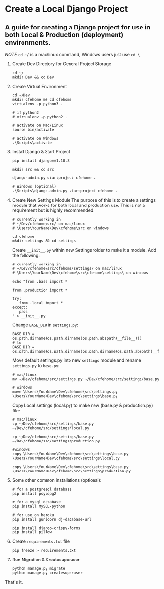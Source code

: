 # Create a Local Django Project

A guide for creating a Django project for use in both Local & Production (deployment) environments.
----------

*NOTE* `cd ~/` is a mac/linux command, Windows users just use `cd \`


1. Create Dev Directory for General Project Storage
    ```
    cd ~/
    mkdir Dev && cd Dev
    ```

2. Create Virtual Environment
    ```
    cd ~/Dev
    mkdir cfehome && cd cfehome
    virtualenv -p python3 .

    # if python2 
    # virtualenv -p python2 .

    # activate on Mac/Linux
    source bin/activate

    # activate on Windows
    .\Scripts\activate
    ```

3. Install Django & Start Project
    ```
    pip install django==1.10.3

    mkdir src && cd src 

    django-admin.py startproject cfehome . 

    # Windows (optional)
    .\Scripts\django-admin.py startproject cfehome .
    ```

4. Create New Settings Module
    The purpose of this is to create a settings module that works for both local and production use. This is not a requirement but is highly recommended.


    ```
    # currently working in 
    # ~/Dev/cfehome/src/ on mac/linux
    # \Users\YourName\Dev\cfehome\src on windows

    cd cfehome
    mkdir settings && cd settings
    ```
  

    Create `__init__.py` within new Settings folder to make it a module. Add the following:
    ```
    # currently working in 
    # ~/Dev/cfehome/src/cfehome/settings/ on mac/linux
    # \Users\YourName\Dev\cfehome\src\cfehome\settings\ on windows

    echo "from .base import *

    from .production import *

    try:
       from .local import *
    except:
       pass
    " > __init__.py
    ```
    
    Change `BASE_DIR` in `settings.py`:
    
    ```
    BASE_DIR = os.path.dirname(os.path.dirname(os.path.abspath(__file__)))
    # to
    BASE_DIR = os.path.dirname(os.path.dirname(os.path.dirname(os.path.abspath(__file__))))
    ```
    
    Move default settings.py into new `settings` module and rename `settings.py` to `base.py`:
    
    ```
    # mac/linux
    mv ~/Dev/cfehome/src/settings.py ~/Dev/cfehome/src/settings/base.py

    # windows
    move \Users\YourName\Dev\cfehome\src\settings.py \Users\YourName\Dev\cfehome\src\settings\base.py
    ```

    Copy Local settings (local.py) to make new (base.py & production.py) file:
    ```
    # mac/linux
    cp ~/Dev/cfehome/src/settings/base.py ~/Dev/cfehome/src/settings/local.py

    cp ~/Dev/cfehome/src/settings/base.py ~/Dev/cfehome/src/settings/production.py

    #windows
    copy \Users\YourName\Dev\cfehome\src\settings\base.py \Users\YourName\Dev\cfehome\src\settings\local.py

    copy \Users\YourName\Dev\cfehome\src\settings\base.py \Users\YourName\Dev\cfehome\src\settings\production.py
    ```

5. Some other common installations (optional):
    ```
    # for a postgresql database
    pip install psycopg2

    # for a mysql database
    pip install MySQL-python

    # for use on heroku
    pip install gunicorn dj-database-url

    pip install django-crispy-forms
    pip install pillow
    ```

6. Create `requirements.txt` file
    ```
    pip freeze > requirements.txt
    ```

7. Run Migration & Createsuperuser
    ```
    python manage.py migrate
    python manage.py createsuperuser
    ```


That's it.
